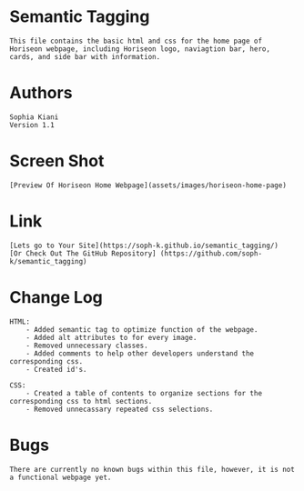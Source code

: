 # Semantic Tagging

    This file contains the basic html and css for the home page of Horiseon webpage, including Horiseon logo, naviagtion bar, hero, cards, and side bar with information. 


# Authors
    Sophia Kiani 
    Version 1.1


# Screen Shot

    [Preview Of Horiseon Home Webpage](assets/images/horiseon-home-page)


    
# Link

    [Lets go to Your Site](https://soph-k.github.io/semantic_tagging/)
    [Or Check Out The GitHub Repository] (https://github.com/soph-k/semantic_tagging) 
    
    

# Change Log

    HTML: 
        - Added semantic tag to optimize function of the webpage.
        - Added alt attributes to for every image.
        - Removed unnecessary classes.
        - Added comments to help other developers understand the corresponding css.
        - Created id's.

    CSS:
        - Created a table of contents to organize sections for the corresponding css to html sections.
        - Removed unnecassary repeated css selections.


# Bugs

    There are currently no known bugs within this file, however, it is not a functional webpage yet.


